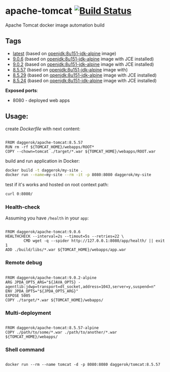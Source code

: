 # apache-tomcat [![Build Status](https://travis-ci.org/daggerok/apache-tomcat.svg?branch=master)](https://travis-ci.org/daggerok/apache-tomcat)
Apache Tomcat docker image automation build

## Tags

- [latest](https://github.com/daggerok/apache-tomcat/blob/master/Dockerfile) (based on [openjdk:8u151-jdk-alpine](https://hub.docker.com/_/openjdk/) image)
- [9.0.6](https://github.com/daggerok/apache-tomcat/blob/9.0.6/Dockerfile) (based on [openjdk:8u151-jdk-alpine](https://hub.docker.com/_/openjdk/) image with JCE installed)
- [9.0.2](https://github.com/daggerok/apache-tomcat/blob/9.0.2/Dockerfile) (based on [openjdk:8u151-jdk-alpine](https://hub.docker.com/_/openjdk/) image with JCE installed)
- [8.5.57](https://github.com/daggerok/apache-tomcat/blob/8.5.57/Dockerfile) (based on [openjdk:8u151-jdk-alpine](https://hub.docker.com/_/openjdk/) image with)
- [8.5.29](https://github.com/daggerok/apache-tomcat/blob/8.5.29/Dockerfile) (based on [openjdk:8u151-jdk-alpine](https://hub.docker.com/_/openjdk/) image with JCE installed)
- [8.5.24](https://github.com/daggerok/apache-tomcat/blob/8.5.24/Dockerfile) (based on [openjdk:8u151-jdk-alpine](https://hub.docker.com/_/openjdk/) image with JCE installed)

**Exposed ports**:

- 8080 - deployed web apps

## Usage:

create _Dockerfile_ with next content:

```

FROM daggerok/apache-tomcat:8.5.57
RUN rm -rf ${TOMCAT_HOME}/webapps/ROOT*
COPY --chown=tomcat ./target/*.war ${TOMCAT_HOME}/webapps/ROOT.war

```

build and run application in Docker:

```bash
docker build -t daggerok/my-site .
docker run --name=my-site --rm -it -p 8080:8080 daggerok/my-site
```

test if it's works and hosted on root context path:

```bash
curl 0:8080/
```

### Health-check

Assuming you have `/health` in your `app`:

```

FROM daggerok/apache-tomcat:9.0.6
HEALTHCHECK --interval=2s --timout=5s --retries=22 \
        CMD wget -q --spider http://127.0.0.1:8080/app/health/ || exit 1
ADD ./build/libs/*.war ${TOMCAT_HOME}/webapps/app.war

```

### Remote debug

```

FROM daggerok/apache-tomcat:9.0.2-alpine
ARG JPDA_OPTS_ARG="${JAVA_OPTS} -agentlib:jdwp=transport=dt_socket,address=1043,server=y,suspend=n"
ENV JPDA_OPTS="${JPDA_OPTS_ARG}"
EXPOSE 5005
COPY ./target/*.war ${TOMCAT_HOME}/webapps/

```

### Multi-deployment

```

FROM daggerok/apache-tomcat:8.5.57-alpine
COPY ./path/to/some/*.war ./path/to/another/*.war ${TOMCAT_HOME}/webapps/

```

### Shell command

```

docker run --rm --name tomcat -d -p 8080:8080 daggerok/tomcat:8.5.57

```
